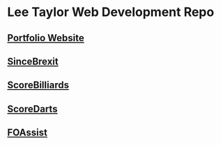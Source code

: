 # Lee Taylor Web Development Repo
##  [Portfolio Website](https://leetaylor5455.github.io/portfolio)
##  [SinceBrexit](https://leetaylor5455.github.io/sincebrexit)
##  [ScoreBilliards](https://leetaylor5455.github.io/scorebilliards)
##  [ScoreDarts](https://leetaylor5455.github.io/scoredarts)
##  [FOAssist](https://leetaylor5455.github.io/foassist)
